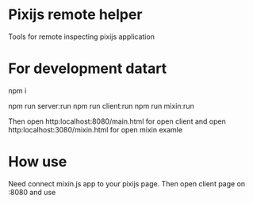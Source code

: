 # Pixijs remote helper

Tools for remote inspecting pixijs application


# For development datart

npm i

npm run server:run
npm run client:run
npm run mixin:run

Then open http:localhost:8080/main.html for open client
and open http:localhost:3080/mixin.html for open mixin examle


# How use

Need connect mixin.js app to your pixijs page.
Then open client page on :8080 and use
